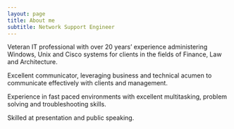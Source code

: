 ```yaml
---
layout: page
title: About me
subtitle: Network Support Engineer 
---
```


Veteran IT professional with over 20 years’ experience administering Windows, Unix and Cisco systems for clients in the fields of Finance, Law and Architecture. 

Excellent communicator, leveraging business and technical acumen to communicate effectively with clients and management. 

Experience in fast paced environments with excellent multitasking, problem solving and troubleshooting skills. 

Skilled at presentation and public speaking.
